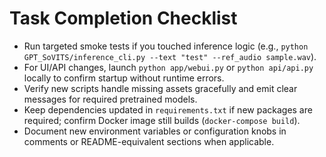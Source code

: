 # Task Completion Checklist
- Run targeted smoke tests if you touched inference logic (e.g., `python GPT_SoVITS/inference_cli.py --text "test" --ref_audio sample.wav`).
- For UI/API changes, launch `python app/webui.py` or `python api/api.py` locally to confirm startup without runtime errors.
- Verify new scripts handle missing assets gracefully and emit clear messages for required pretrained models.
- Keep dependencies updated in `requirements.txt` if new packages are required; confirm Docker image still builds (`docker-compose build`).
- Document new environment variables or configuration knobs in comments or README-equivalent sections when applicable.